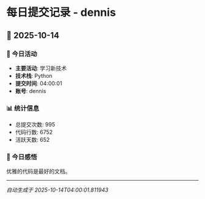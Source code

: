 # 每日提交记录 - dennis

## 📅 2025-10-14

### 🎯 今日活动
- **主要活动**: 学习新技术
- **技术栈**: Python
- **提交时间**: 04:00:01
- **账号**: dennis

### 📊 统计信息
- 总提交次数: 995
- 代码行数: 6752
- 活跃天数: 652

### 💭 今日感悟
优雅的代码是最好的文档。

---
*自动生成于 2025-10-14T04:00:01.811943*
